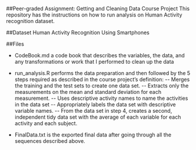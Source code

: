 ##Peer-graded Assignment: Getting and Cleaning Data Course Project
This repository has the instructions on how to run analysis on Human Activity recognition dataset.

##Dataset
Human Activity Recognition Using Smartphones

##Files
- CodeBook.md a code book that describes the variables, the data, and any transformations or work that I performed to clean up the data

- run_analysis.R performs the data preparation and then followed by the 5 steps required as described in the course project’s definition:
-- Merges the training and the test sets to create one data set.
-- Extracts only the measurements on the mean and standard deviation for each measurement.
-- Uses descriptive activity names to name the activities in the data set
-- Appropriately labels the data set with descriptive variable names.
-- From the data set in step 4, creates a second, independent tidy data set with the average of each variable for each activity and each subject.

- FinalData.txt is the exported final data after going through all the sequences described above.
